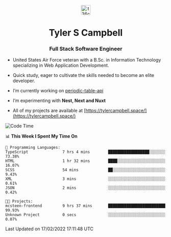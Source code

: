 <p align="center">
<a href="https://www.linkedin.com/in/t36campbell" target="blank"><img align="center" src="https://ik.imagekit.io/t36campbell/Portfolio/linkedin.png.original_m8bbGgPh6.png" alt="t36campbell" height="30" width="30" /></a>
</p>
<h1 align="center">Tyler S Campbell</h1>
<h3 align="center">Full Stack Software Engineer</h3>

* United States Air Force veteran with a B.Sc. in Information Technology specializing in Web Application Development. 

* Quick study, eager to cultivate the skills needed to become an elite developer.

* I’m currently working on [periodic-table-api](https://github.com/t36campbell/periodic-table-api)

* I’m experimenting with **Nest, Next and Nuxt**

* All of my projects are available at [https://tylercampbell.space/](https://tylercampbell.space/)

<!--START_SECTION:waka-->
![Code Time](http://img.shields.io/badge/Code%20Time-1%2C425%20hrs%2046%20mins-blue)

📊 **This Week I Spent My Time On** 

```text
💬 Programming Languages: 
TypeScript               7 hrs 4 mins        ██████████████████░░░░░░░   73.38% 
HTML                     1 hr 32 mins        ████░░░░░░░░░░░░░░░░░░░░░   16.07% 
SCSS                     54 mins             ██░░░░░░░░░░░░░░░░░░░░░░░   9.43% 
XML                      3 mins              ░░░░░░░░░░░░░░░░░░░░░░░░░   0.61% 
JSON                     2 mins              ░░░░░░░░░░░░░░░░░░░░░░░░░   0.42%

🐱‍💻 Projects: 
mcsteen-frontend         9 hrs 37 mins       █████████████████████████   99.93% 
Unknown Project          0 secs              ░░░░░░░░░░░░░░░░░░░░░░░░░   0.07%

```


 Last Updated on 17/02/2022 17:11:48 UTC
<!--END_SECTION:waka-->
